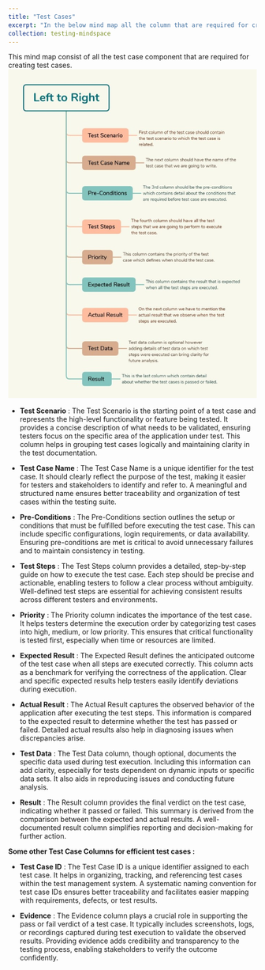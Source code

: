 ```yaml
---
title: "Test Cases"
excerpt: "In the below mind map all the column that are required for creating test cases is mentioned."
collection: testing-mindspace
---
```


This mind map consist of all the test case component that are required for creating test cases.
<img src='/images/Teststeps.jpg'>


* <b>Test Scenario</b> : The Test Scenario is the starting point of a test case and represents the high-level functionality or feature being tested. It provides a concise description of what needs to be validated, ensuring testers focus on the specific area of the application under test. This column helps in grouping test cases logically and maintaining clarity in the test documentation.

* <b>Test Case Name</b> : The Test Case Name is a unique identifier for the test case. It should clearly reflect the purpose of the test, making it easier for testers and stakeholders to identify and refer to. A meaningful and structured name ensures better traceability and organization of test cases within the testing suite.

* <b>Pre-Conditions</b> : The Pre-Conditions section outlines the setup or conditions that must be fulfilled before executing the test case. This can include specific configurations, login requirements, or data availability. Ensuring pre-conditions are met is critical to avoid unnecessary failures and to maintain consistency in testing.

* <b>Test Steps</b> : The Test Steps column provides a detailed, step-by-step guide on how to execute the test case. Each step should be precise and actionable, enabling testers to follow a clear process without ambiguity. Well-defined test steps are essential for achieving consistent results across different testers and environments.

* <b>Priority</b> : The Priority column indicates the importance of the test case. It helps testers determine the execution order by categorizing test cases into high, medium, or low priority. This ensures that critical functionality is tested first, especially when time or resources are limited.

* <b>Expected Result</b> : The Expected Result defines the anticipated outcome of the test case when all steps are executed correctly. This column acts as a benchmark for verifying the correctness of the application. Clear and specific expected results help testers easily identify deviations during execution.

* <b>Actual Result</b> : The Actual Result captures the observed behavior of the application after executing the test steps. This information is compared to the expected result to determine whether the test has passed or failed. Detailed actual results also help in diagnosing issues when discrepancies arise.

* <b>Test Data</b> : The Test Data column, though optional, documents the specific data used during test execution. Including this information can add clarity, especially for tests dependent on dynamic inputs or specific data sets. It also aids in reproducing issues and conducting future analysis.

* <b>Result</b> : The Result column provides the final verdict on the test case, indicating whether it passed or failed. This summary is derived from the comparison between the expected and actual results. A well-documented result column simplifies reporting and decision-making for further action.


<b>Some other Test Case Columns for efficient test cases :</b>

* <b>Test Case ID</b> : The Test Case ID is a unique identifier assigned to each test case. It helps in organizing, tracking, and referencing test cases within the test management system. A systematic naming convention for test case IDs ensures better traceability and facilitates easier mapping with requirements, defects, or test results.

* <b>Evidence</b> : The Evidence column plays a crucial role in supporting the pass or fail verdict of a test case. It typically includes screenshots, logs, or recordings captured during test execution to validate the observed results. Providing evidence adds credibility and transparency to the testing process, enabling stakeholders to verify the outcome confidently.